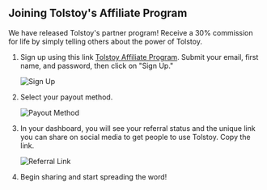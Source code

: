 ## Joining Tolstoy's Affiliate Program

We have released Tolstoy's partner program! Receive a 30% commission for life by simply telling others about the power of Tolstoy.

1. Sign up using this link [Tolstoy Affiliate Program](https://gotolstoy.firstpromoter.com/). Submit your email, first name, and password, then click on "Sign Up."

   ![Sign Up](https://downloads.intercomcdn.com/i/o/560901201/48794f2e9b8baf609e21a2fd/image.png)

2. Select your payout method.

   ![Payout Method](https://downloads.intercomcdn.com/i/o/560902014/2432a5cb4080fe7b5786a759/image.png)

3. In your dashboard, you will see your referral status and the unique link you can share on social media to get people to use Tolstoy. Copy the link.

   ![Referral Link](https://downloads.intercomcdn.com/i/o/560903224/6bf552973b42edd491fd27b2/image.png)

4. Begin sharing and start spreading the word!